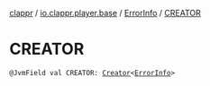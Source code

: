 [clappr](../../index.md) / [io.clappr.player.base](../index.md) / [ErrorInfo](index.md) / [CREATOR](.)

# CREATOR

`@JvmField val CREATOR: `[`Creator`](https://developer.android.com/reference/android/os/Parcelable/Creator.html)`<`[`ErrorInfo`](index.md)`>`